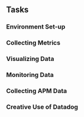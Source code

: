 ## Tasks
### Environment Set-up
### Collecting Metrics
### Visualizing Data
### Monitoring Data
### Collecting APM Data
### Creative Use of Datadog
